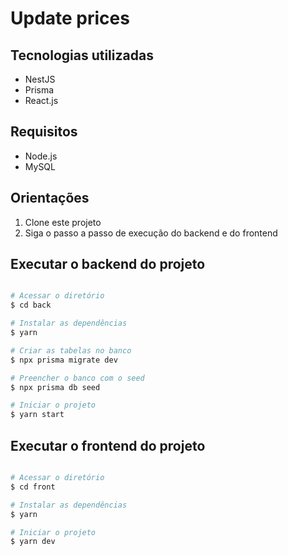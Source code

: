 # Update prices

## Tecnologias utilizadas

- NestJS
- Prisma
- React.js

## Requisitos

- Node.js
- MySQL

## Orientações

1. Clone este projeto
2. Siga o passo a passo de execução do backend e do frontend

## Executar o backend do projeto

```bash

# Acessar o diretório
$ cd back

# Instalar as dependências
$ yarn

# Criar as tabelas no banco
$ npx prisma migrate dev

# Preencher o banco com o seed
$ npx prisma db seed

# Iniciar o projeto
$ yarn start
```

## Executar o frontend do projeto

```bash

# Acessar o diretório
$ cd front

# Instalar as dependências
$ yarn

# Iniciar o projeto
$ yarn dev
```
